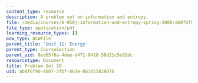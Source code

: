 ```yaml
---
content_type: resource
description: A problem set on information and entropy.
file: /media/courses/6-050j-information-and-entropy-spring-2008/ab8f6f9d40075fbf862e863d5582807b_MIT6_050JS08_ps_10.pdf
file_type: application/pdf
learning_resource_types: []
ocw_type: OCWFile
parent_title: 'Unit 11: Energy'
parent_type: CourseSection
parent_uid: 8ed65f6a-4dae-d471-8418-58d21c5e92dc
resourcetype: Document
title: Problem Set 10
uid: ab8f6f9d-4007-5fbf-862e-863d5582807b
---
```

